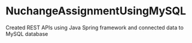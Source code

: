 # NuchangeAssignmentUsingMySQL
Created REST APIs using Java Spring framework and connected data to MySQL database
